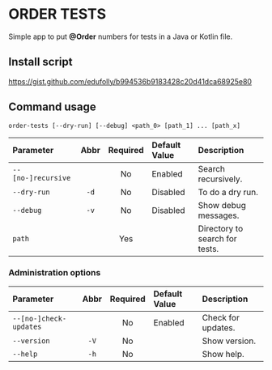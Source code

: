 # ORDER TESTS

Simple app to put **@Order** numbers for tests in a Java or Kotlin file.

## Install script

https://gist.github.com/edufolly/b994536b9183428c20d41dca68925e80

## Command usage

```shell
order-tests [--dry-run] [--debug] <path_0> [path_1] ... [path_x]
```

| Parameter          | Abbr | Required | Default Value | Description                    |
|:-------------------|:----:|:--------:|:--------------|:-------------------------------|
| `--[no-]recursive` |      |    No    | Enabled       | Search recursively.            |
| `--dry-run`        | `-d` |    No    | Disabled      | To do a dry run.               |
| `--debug`          | `-v` |    No    | Disabled      | Show debug messages.           |
| `path`             |      |   Yes    |               | Directory to search for tests. |

### Administration options

| Parameter              | Abbr | Required | Default Value | Description        |
|:-----------------------|:----:|:--------:|:--------------|:-------------------|
| `--[no-]check-updates` |      |    No    | Enabled       | Check for updates. |
| `--version`            | `-V` |    No    |               | Show version.      |
| `--help`               | `-h` |    No    |               | Show help.         |
